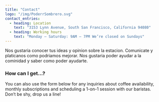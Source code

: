```yaml
---
title: "Contact"
logo: "/img/PoderrSombrero.svg"
contact_entries:
  - heading: Location
    text: "3153 Lynn Avenue, South San Francisco, California 94080"
  - heading: Working hours
    text: "Monday – Saturday: 9AM – 7PM We’re closed on Sundays"
---
```


Nos gustaria conocer tus ideas y opinion sobre la estacion. Comunicate y platicanos como podriamos mejorar. Nos gustaria poder ayudar a la cominidad y saber como poder ayudarte.

<h3 class="f4 b lh-title mb2">How can I get…?</h3>

You can also use the form below for any inquiries about coffee
availability, monthly subscriptions and scheduling a 1-on-1 session
with our baristas. Don’t be shy, drop us a line!
